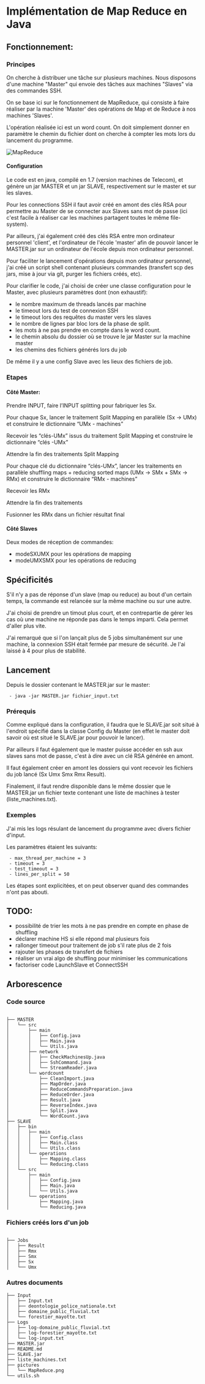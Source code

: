 # Implémentation de Map Reduce en Java

## Fonctionnement:

### Principes
On cherche à distribuer une tâche sur plusieurs machines. Nous disposons d'une machine "Master" qui envoie des tâches aux machines "Slaves" via des commandes SSH.

On se base ici sur le fonctionnement de MapReduce, qui consiste à faire réaliser par la machine 'Master' des opérations de Map et de Reduce à nos machines 'Slaves'.

L'opération réalisée ici est un word count. On doit simplement donner en paramètre le chemin du fichier dont on cherche à compter les mots lors du lancement du programme.

![MapReduce](pictures/MapReduce.png)  

#### Configuration
Le code est en java, compilé en 1.7 (version machines de Telecom), et génère un jar MASTER et un jar SLAVE, respectivement sur le master et sur les slaves.

Pour les connections SSH il faut avoir créé en amont des clés RSA pour permettre au Master de se connecter aux Slaves sans mot de passe (ici c'est facile à réaliser car les machines partagent toutes le même file-system).

Par ailleurs, j'ai également créé des clés RSA entre mon ordinateur personnel 'client', et l'ordinateur de l'école 'master' afin de pouvoir lancer le MASTER.jar sur un ordinateur de l'école depuis mon ordinateur personnel.

Pour faciliter le lancement d'opérations depuis mon ordinateur personnel, j'ai créé un script shell contenant plusieurs commandes (transfert scp des jars, mise à jour via git, purger les fichiers créés, etc).

Pour clarifier le code, j'ai choisi de créer une classe configuration pour le Master, avec plusieurs paramètres dont (non exhaustif):
- le nombre maximum de threads lancés par machine
- le timeout lors du test de connexion SSH
- le timeout lors des requêtes du master vers les slaves
- le nombre de lignes par bloc lors de la phase de split.
- les mots à ne pas prendre en compte dans le word count.
- le chemin absolu du dossier où se trouve le jar Master sur la machine master
- les chemins des fichiers générés lors du job

De même il y a une config Slave avec les lieux des fichiers de job.


### Etapes

#### Côté Master:

 Prendre INPUT, faire l’INPUT splitting pour fabriquer les Sx.

 Pour chaque Sx, lancer le traitement Split Mapping en parallèle (Sx -> UMx) et construire le dictionnaire “UMx - machines”

 Recevoir les “clés-UMx” issus du traitement Split Mapping et construire le dictionnaire “clés -UMx”

 Attendre la fin des traitements Split Mapping

 Pour chaque clé du dictionnaire “clés-UMx”, lancer les traitements en parallèle shuffling maps  + reducing sorted maps  (UMx -> SMx + SMx -> RMx) et construire le dictionnaire “RMx - machines”

 Recevoir les RMx

 Attendre la fin des traitements

 Fusionner les RMx dans un fichier résultat final

#### Côté Slaves

Deux modes de réception de commandes:
 - modeSXUMX pour les opérations de mapping
 - modeUMXSMX pour les opérations de reducing

## Spécificités
S'il n'y a pas de réponse d'un slave (map ou reduce) au bout d'un certain temps, la commande est relancée sur la même machine ou sur une autre.

J'ai choisi de prendre un timout plus court, et en contrepartie de gérer les cas où une machine ne réponde pas dans le temps imparti. Cela permet d'aller plus vite.

J'ai remarqué que si l'on lançait plus de 5 jobs simultanément sur une machine, la connexion SSH était fermée par mesure de sécurité. Je l'ai laissé à 4 pour plus de stabilité.

## Lancement
Depuis le dossier contenant le MASTER.jar sur le master:
```
 - java -jar MASTER.jar fichier_input.txt
```
### Prérequis

Comme expliqué dans la configuration, il faudra que le SLAVE.jar soit situé à l'endroit spécifié dans la classe Config du Master (en effet le master doit savoir où est situé le SLAVE.jar pour pouvoir le lancer).

Par ailleurs il faut également que le master puisse accéder en ssh aux slaves sans mot de passe, c'est à dire avec un clé RSA générée en amont.

Il faut également créer en amont les dossiers qui vont recevoir les fichiers du job lancé (Sx Umx Smx Rmx Result).

Finalement, il faut rendre disponible dans le même dossier que le MASTER.jar un fichier texte contenant une liste de machines à tester (liste_machines.txt).

### Exemples

J'ai mis les logs résulant de lancement du programme avec divers fichier d'input.

Les paramètres étaient les suivants:
```
 - max_thread_per_machine = 3
 - timeout = 3
 - test_timeout = 3
 - lines_per_split = 50
```
Les étapes sont explicitées, et on peut observer quand des commandes n'ont pas abouti.

## TODO:

  - possibilité de trier les mots à ne pas prendre en compte en phase de shuffling
  - déclarer machine HS si elle répond mal plusieurs fois
  - rallonger timeout pour traitement de job s'il rate plus de 2 fois
  - rajouter les phases de transfert de fichiers
  - réaliser un vrai algo de shuffling pour minimiser les communications
  - factoriser code LaunchSlave et ConnectSSH

## Arborescence

### Code source
```

├── MASTER
│   └── src
│       ├── main
│       │   ├── Config.java
│       │   ├── Main.java
│       │   └── Utils.java
│       ├── network
│       │   ├── CheckMachinesUp.java
│       │   ├── SshCommand.java
│       │   └── StreamReader.java
│       └── wordcount
│           ├── CleanImport.java
│           ├── MapOrder.java
│           ├── ReduceCommandsPreparation.java
│           ├── ReduceOrder.java
│           ├── Result.java
│           ├── ReverseIndex.java
│           ├── Split.java
│           └── WordCount.java
├── SLAVE
│   ├── bin
│   │   ├── main
│   │   │   ├── Config.class
│   │   │   ├── Main.class
│   │   │   └── Utils.class
│   │   └── operations
│   │       ├── Mapping.class
│   │       └── Reducing.class
│   └── src
│       ├── main
│       │   ├── Config.java
│       │   ├── Main.java
│       │   └── Utils.java
│       └── operations
│           ├── Mapping.java
│           └── Reducing.java

```
### Fichiers créés lors d'un job
```

├── Jobs
│   ├── Result
│   ├── Rmx
│   ├── Smx
│   ├── Sx
│   └── Umx

```
### Autres documents
```
├── Input
│   ├── Input.txt
│   ├── deontologie_police_nationale.txt
│   ├── domaine_public_fluvial.txt
│   └── forestier_mayotte.txt
├── Logs
│   ├── log-domaine_public_fluvial.txt
│   ├── log-forestier_mayotte.txt
│   └── log-input.txt
├── MASTER.jar
├── README.md
├── SLAVE.jar
├── liste_machines.txt
├── pictures
│   └── MapReduce.png
└── utils.sh
```
